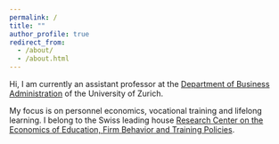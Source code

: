 ```yaml
---
permalink: /
title: ""
author_profile: true
redirect_from: 
  - /about/
  - /about.html
---
```



Hi, I am currently an assistant professor at the [Department of Business Administration](https://www.business.uzh.ch/en.html) of the University of Zurich.

My focus is on personnel economics, vocational training and lifelong learning.
I belong to the Swiss leading house [Research Center on the Economics of Education, Firm Behavior and Training Policies](https://www.educationeconomics.uzh.ch/en.html).